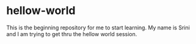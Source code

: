 # hellow-world
This is the beginning repository for me to start learning. 
My name is Srini and I am trying to get thru the hellow world session.
